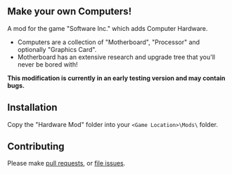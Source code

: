 ## Make your own Computers!
A mod for the game "Software Inc." which adds Computer Hardware.

- Computers are a collection of "Motherboard", "Processor" and optionally "Graphics Card".
- Motherboard has an extensive research and upgrade tree that you'll never be bored with!

**This modification is currently in an early testing version and may contain bugs.**

## Installation

Copy the "Hardware Mod" folder into your `<Game Location>\Mods\` folder.

## Contributing

Please make [pull requests](https://github.com/AlbinoGeek/Hardware-Mod/pulls), or [file issues](https://github.com/AlbinoGeek/Hardware-Mod/issues).
